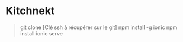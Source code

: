 # Kitchnekt

> git clone [Clé ssh à récupérer sur le git]
> npm install -g ionic
> npm install 
> ionic serve
